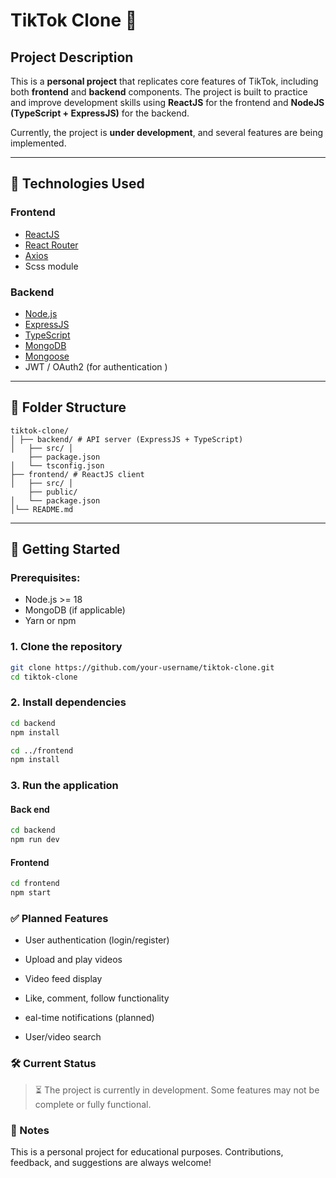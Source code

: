 # TikTok Clone 🎥

## Project Description

This is a **personal project** that replicates core features of TikTok, including both **frontend** and **backend** components. The project is built to practice and improve development skills using **ReactJS** for the frontend and **NodeJS (TypeScript + ExpressJS)** for the backend.

Currently, the project is **under development**, and several features are being implemented.

---

## 🧱 Technologies Used

### Frontend
- [ReactJS](https://reactjs.org/)
- [React Router](https://reactrouter.com/)
- [Axios](https://axios-http.com/)
- Scss module

### Backend
- [Node.js](https://nodejs.org/)
- [ExpressJS](https://expressjs.com/)
- [TypeScript](https://www.typescriptlang.org/)
- [MongoDB](https://www.mongodb.com/) 
- [Mongoose](https://mongoosejs.com/)
- JWT / OAuth2 (for authentication )

---

## 📁 Folder Structure
```
tiktok-clone/
│ ├── backend/ # API server (ExpressJS + TypeScript)
│   ├── src/ │
    ├── package.json
│   └── tsconfig.json 
├── frontend/ # ReactJS client
│   ├── src/ │
    ├── public/
│   └── package.json
│└── README.md
```

---

## 🚀 Getting Started

### Prerequisites:
- Node.js >= 18
- MongoDB (if applicable)
- Yarn or npm

### 1. Clone the repository
```bash
git clone https://github.com/your-username/tiktok-clone.git
cd tiktok-clone
```
### 2. Install dependencies
```bash
cd backend
npm install
```
```bash
cd ../frontend
npm install
```
### 3. Run the application
#### Back end
```bash
cd backend
npm run dev
```
#### Frontend
```bash
cd frontend
npm start
```
### ✅ Planned Features
 - User authentication (login/register)

 - Upload and play videos

 - Video feed display

 - Like, comment, follow functionality

 - eal-time notifications (planned)

 - User/video search

### 🛠️ Current Status
> ⏳ The project is currently in development. Some features may not be complete or fully functional.
### 📌 Notes
This is a personal project for educational purposes. Contributions, feedback, and suggestions are always welcome!

